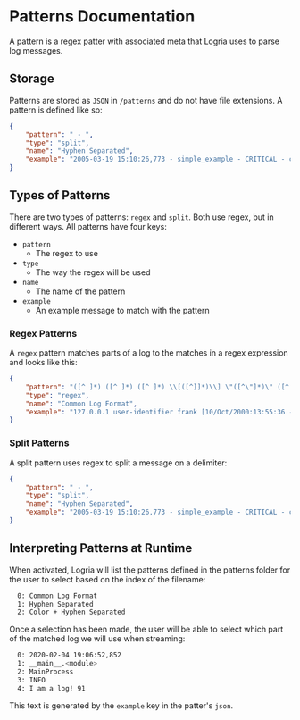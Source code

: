 # Patterns Documentation

A pattern is a regex patter with associated meta that Logria uses to parse log messages.

## Storage

Patterns are stored as `JSON` in `/patterns` and do not have file extensions. A pattern is defined like so:

```json
{
    "pattern": " - ",
    "type": "split",
    "name": "Hyphen Separated",
    "example": "2005-03-19 15:10:26,773 - simple_example - CRITICAL - critical message"
}
```

## Types of Patterns

There are two types of patterns: `regex` and `split`. Both use regex, but in different ways. All patterns have four keys:

- `pattern`
  - The regex to use
- `type`
  - The way the regex will be used
- `name`
  - The name of the pattern
- `example`
  - An example message to match with the pattern

### Regex Patterns

A `regex` pattern matches parts of a log to the matches in a regex expression and looks like this:

```json
{
    "pattern": "([^ ]*) ([^ ]*) ([^ ]*) \\[([^]]*)\\] \"([^\"]*)\" ([^ ]*) ([^ ]*)",
    "type": "regex",
    "name": "Common Log Format",
    "example": "127.0.0.1 user-identifier frank [10/Oct/2000:13:55:36 -0700] \"GET /apache_pb.gif HTTP/1.0\" 200 2326"
}
```

### Split Patterns

A split pattern uses regex to split a message on a delimiter:

```json
{
    "pattern": " - ",
    "type": "split",
    "name": "Hyphen Separated",
    "example": "2005-03-19 15:10:26,773 - simple_example - CRITICAL - critical message"
}
```

## Interpreting Patterns at Runtime

When activated, Logria will list the patterns defined in the patterns folder for the user to select based on the index of the filename:

```zsh
  0: Common Log Format
  1: Hyphen Separated
  2: Color + Hyphen Separated
```

Once a selection has been made, the user will be able to select which part of the matched log we will use when streaming:

```zsh
  0: 2020-02-04 19:06:52,852
  1: __main__.<module>
  2: MainProcess
  3: INFO
  4: I am a log! 91
```

This text is generated by the `example` key in the patter's `json`.
